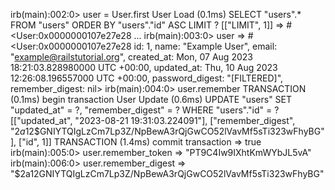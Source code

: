 irb(main):002:0> user = User.first
  User Load (0.1ms)  SELECT "users".* FROM "users" ORDER BY "users"."id" ASC LIMIT ?  [["LIMIT", 1]]
=>
#<User:0x0000000107e27e28
...
irb(main):003:0> user
=>
#<User:0x0000000107e27e28
 id: 1,
 name: "Example User",
 email: "example@railstutorial.org",
 created_at: Mon, 07 Aug 2023 18:21:03.828980000 UTC +00:00,
 updated_at: Thu, 10 Aug 2023 12:26:08.196557000 UTC +00:00,
 password_digest: "[FILTERED]",
 remember_digest: nil>
irb(main):004:0> user.remember
  TRANSACTION (0.1ms)  begin transaction
  User Update (0.6ms)  UPDATE "users" SET "updated_at" = ?, "remember_digest" = ? WHERE "users"."id" = ?  [["updated_at", "2023-08-21 19:31:03.224091"], ["remember_digest", "$2a$12$GNIYTQIgLzCm7Lp3Z/NpBewA3rQjGwCO52lVavMf5sTi323wFhyBG"], ["id", 1]]
  TRANSACTION (1.4ms)  commit transaction
=> true
irb(main):005:0> user.remember_token
=> "PT9C4Iw9IXhtKmWYbJL5vA"
irb(main):006:0> user.remember_digest
=> "$2a$12$GNIYTQIgLzCm7Lp3Z/NpBewA3rQjGwCO52lVavMf5sTi323wFhyBG"


